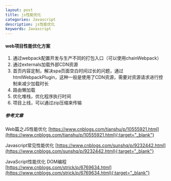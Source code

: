 ```yaml
---
layout: post
title: js性能优化
categories: Javascript
description: js性能优化
keywords: Javascript
---
```


#### web项目性能优化方案

1. 通过webpack配置开发与生产不同的打包入口（可以使用chainWebpack）
2. 通过externals加载外部CDN资源
3. 首页内容定制，解决spa页面空白时间过长的问题，通过htmlWebpackPlugin，这种一般是使用了CDN资源，需要对资源请求进行控制来减少加载时长
4. 路由懒加载
5. 优化堆栈，优化程序执行时间
6. 项目上线，可以通过zip压缩来传输

##### 参考文章

Web篇之JS性能优化
[https://www.cnblogs.com/tianshu/p/10555921.html](https://www.cnblogs.com/tianshu/p/10555921.html){:target="_blank"}

Javascript常见性能优化
[https://www.cnblogs.com/sunshq/p/9232442.html](https://www.cnblogs.com/sunshq/p/9232442.html){:target="_blank"}

JavaScript性能优化 DOM编程
[https://www.cnblogs.com/strick/p/6769634.html](https://www.cnblogs.com/strick/p/6769634.html){:target="_blank"}

